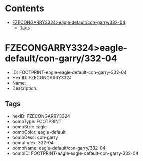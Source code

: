 



Contents
========

* [FZECONGARRY3324>eagle-default/con-garry/332-04](#fzecongarry3324eagle-defaultcon-garry332-04)
	* [Tags](#tags)

# FZECONGARRY3324>eagle-default/con-garry/332-04

- ID: FOOTPRINT-eagle-eagle-default-con-garry-332-04
- Hex ID: FZECONGARRY3324
- Name: 
- Description: 

## Tags

- hexID: FZECONGARRY3324
- oompType: FOOTPRINT
- oompSize: eagle
- oompColor: eagle-default
- oompDesc: con-garry
- oompIndex: 332-04
- oompName: eagle-default/con-garry/332-04
- oompID: FOOTPRINT-eagle-eagle-default-con-garry-332-04
